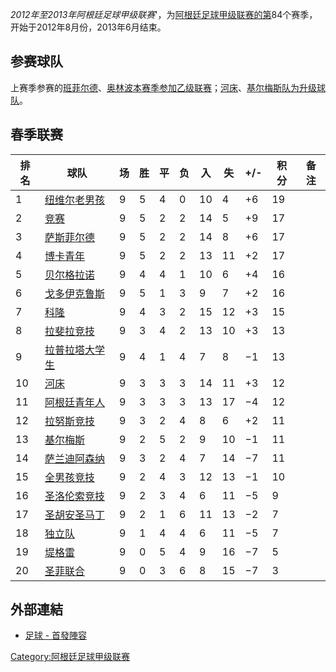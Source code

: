 *2012年至2013年阿根廷足球甲级联赛*'，为[阿根廷足球甲级联赛的第](../Page/阿根廷足球甲级联赛.md "wikilink")84个赛季，开始于2012年8月份，2013年6月结束。

## 参赛球队

上赛季参赛的[班菲尔德](../Page/班菲尔德竞技俱乐部.md "wikilink")、[奥林波本赛季参加](https://zh.wikipedia.org/wiki/奥林波 "wikilink")[乙级联赛](https://zh.wikipedia.org/wiki/2012年至2013年阿根廷足球乙级联赛 "wikilink")；[河床](https://zh.wikipedia.org/wiki/河床竞技俱乐部 "wikilink")、[基尔梅斯队为升级球队](https://zh.wikipedia.org/wiki/基尔梅斯 "wikilink")。

## 春季联赛

| 排名 | 球队                                                             | 场 | 胜 | 平 | 负 | 入  | 失  | \+/- | 积分 | 备注 |
| -- | -------------------------------------------------------------- | - | - | - | - | -- | -- | ---- | -- | -- |
| 1  | [纽维尔老男孩](https://zh.wikipedia.org/wiki/纽维尔老男孩 "wikilink")      | 9 | 5 | 4 | 0 | 10 | 4  | \+6  | 19 |    |
| 2  | [竞赛](https://zh.wikipedia.org/wiki/阿韦亚内达竞赛 "wikilink")         | 9 | 5 | 2 | 2 | 14 | 5  | \+9  | 17 |    |
| 3  | [萨斯菲尔德](https://zh.wikipedia.org/wiki/萨斯菲尔德足球俱乐部 "wikilink")   | 9 | 5 | 2 | 2 | 14 | 8  | \+6  | 17 |    |
| 4  | [博卡青年](https://zh.wikipedia.org/wiki/博卡青年 "wikilink")          | 9 | 5 | 2 | 2 | 13 | 11 | \+2  | 17 |    |
| 5  | [贝尔格拉诺](../Page/贝尔格拉诺竞技俱乐部.md "wikilink")                      | 9 | 4 | 4 | 1 | 10 | 6  | \+4  | 16 |    |
| 6  | [戈多伊克鲁斯](https://zh.wikipedia.org/wiki/戈多伊克鲁斯体育俱乐部 "wikilink") | 9 | 5 | 1 | 3 | 9  | 7  | \+2  | 16 |    |
| 7  | [科隆](../Page/科隆竞技俱乐部.md "wikilink")                            | 9 | 4 | 3 | 2 | 15 | 12 | \+3  | 15 |    |
| 8  | [拉斐拉竞技](https://zh.wikipedia.org/wiki/拉斐拉竞技 "wikilink")        | 9 | 3 | 4 | 2 | 13 | 10 | \+3  | 13 |    |
| 9  | [拉普拉塔大学生](../Page/拉普拉塔大学生.md "wikilink")                       | 9 | 4 | 1 | 4 | 7  | 8  | −1   | 13 |    |
| 10 | [河床](https://zh.wikipedia.org/wiki/河床竞技俱乐部 "wikilink")         | 9 | 3 | 3 | 3 | 14 | 11 | \+3  | 12 |    |
| 11 | [阿根廷青年人](https://zh.wikipedia.org/wiki/阿根廷青年足球俱乐部 "wikilink")  | 9 | 3 | 3 | 3 | 13 | 17 | −4   | 12 |    |
| 12 | [拉努斯竞技](https://zh.wikipedia.org/wiki/拉努斯竞技 "wikilink")        | 9 | 3 | 2 | 4 | 8  | 6  | \+2  | 11 |    |
| 13 | [基尔梅斯](https://zh.wikipedia.org/wiki/基尔梅斯 "wikilink")          | 9 | 2 | 5 | 2 | 9  | 10 | −1   | 11 |    |
| 14 | [萨兰迪阿森纳](../Page/萨兰迪阿森纳.md "wikilink")                         | 9 | 3 | 2 | 4 | 7  | 14 | −7   | 11 |    |
| 15 | [全男孩竞技](https://zh.wikipedia.org/wiki/全男孩竞技 "wikilink")        | 9 | 2 | 4 | 3 | 12 | 13 | −1   | 10 |    |
| 16 | [圣洛伦索竞技](https://zh.wikipedia.org/wiki/圣洛伦索竞技 "wikilink")      | 9 | 2 | 3 | 4 | 6  | 11 | −5   | 9  |    |
| 17 | [圣胡安圣马丁](../Page/圣胡安圣马丁.md "wikilink")                         | 9 | 2 | 1 | 6 | 11 | 13 | −2   | 7  |    |
| 18 | [独立队](../Page/独立竞技俱乐部.md "wikilink")                           | 9 | 1 | 4 | 4 | 6  | 11 | −5   | 7  |    |
| 19 | [堤格雷](../Page/堤格雷竞技俱乐部.md "wikilink")                          | 9 | 0 | 5 | 4 | 9  | 16 | −7   | 5  |    |
| 20 | [圣菲联合](../Page/圣菲联合.md "wikilink")                             | 9 | 0 | 3 | 6 | 8  | 15 | −7   | 3  |    |

## 外部連結

  - [足球 -
    首發陣容](http://www.football-lineups.com/tourn/Primera_Division_2012-2013/)

[Category:阿根廷足球甲级联赛](https://zh.wikipedia.org/wiki/Category:阿根廷足球甲级联赛 "wikilink")